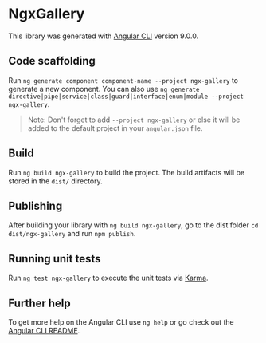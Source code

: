 # NgxGallery

This library was generated with [Angular CLI](https://github.com/angular/angular-cli) version 9.0.0.

## Code scaffolding

Run `ng generate component component-name --project ngx-gallery` to generate a new component. You can also use `ng generate directive|pipe|service|class|guard|interface|enum|module --project ngx-gallery`.
> Note: Don't forget to add `--project ngx-gallery` or else it will be added to the default project in your `angular.json` file. 

## Build

Run `ng build ngx-gallery` to build the project. The build artifacts will be stored in the `dist/` directory.

## Publishing

After building your library with `ng build ngx-gallery`, go to the dist folder `cd dist/ngx-gallery` and run `npm publish`.

## Running unit tests

Run `ng test ngx-gallery` to execute the unit tests via [Karma](https://karma-runner.github.io).

## Further help

To get more help on the Angular CLI use `ng help` or go check out the [Angular CLI README](https://github.com/angular/angular-cli/blob/master/README.md).
